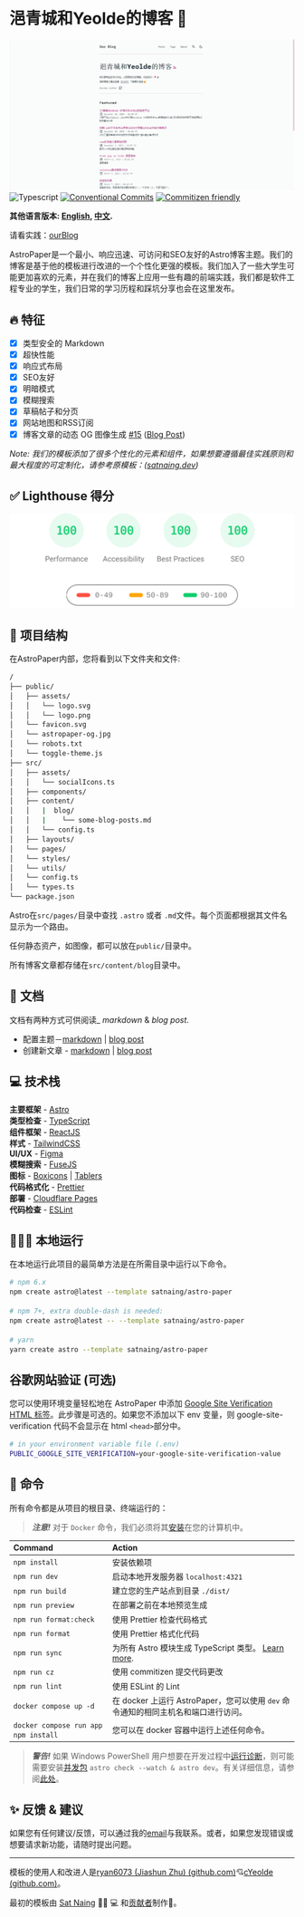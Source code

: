 # 浥青城和Yeolde的博客 📄

![BlogPaper](public/OurBlog-og.jpg)
![Typescript](https://img.shields.io/badge/TypeScript-007ACC?style=for-the-badge&logo=typescript&logoColor=white)
[![Conventional Commits](https://img.shields.io/badge/Conventional%20Commits-1.0.0-%23FE5196?logo=conventionalcommits&logoColor=white&style=for-the-badge)](https://conventionalcommits.org)
[![Commitizen friendly](https://img.shields.io/badge/commitizen-friendly-brightgreen.svg?style=for-the-badge)](http://commitizen.github.io/cz-cli/)

**其他语言版本: [English](README.md), [中文](README_zh.md).**

请看实践：[ourBlog](https://zhujiashun.cn)

AstroPaper是一个最小、响应迅速、可访问和SEO友好的Astro博客主题。我们的博客是基于他的模板进行改进的一个个性化更强的模板。我们加入了一些大学生可能更加喜欢的元素，并在我们的博客上应用一些有趣的前端实践，我们都是软件工程专业的学生，我们日常的学习历程和踩坑分享也会在这里发布。

## 🔥 特征

- [x] 类型安全的 Markdown
- [x] 超快性能
- [x] 响应式布局
- [x] SEO友好
- [x] 明暗模式
- [x] 模糊搜索
- [x] 草稿帖子和分页
- [x] 网站地图和RSS订阅
- [x] 博客文章的动态 OG 图像生成 [#15](https://github.com/satnaing/astro-paper/pull/15) ([Blog Post](https://astro-paper.pages.dev/posts/dynamic-og-image-generation-in-astropaper-blog-posts/))

_Note: 我们的模板添加了很多个性化的元素和组件，如果想要遵循最佳实践原则和最大程度的可定制化，请参考原模板：([satnaing.dev](https://github.com/satnaing/satnaing.dev/tree/deployment))_

## ✅ Lighthouse 得分

<p align="center">
  <a href="https://pagespeed.web.dev/report?url=https%3A%2F%2Fastro-paper.pages.dev%2F&form_factor=desktop">
    <img width="710" alt="AstroPaper Lighthouse Score" src="AstroPaper-lighthouse-score.svg">
  </a>
</p>


## 🚀 项目结构

在AstroPaper内部，您将看到以下文件夹和文件:

```bash
/
├── public/
│   ├── assets/
│   │   └── logo.svg
│   │   └── logo.png
│   └── favicon.svg
│   └── astropaper-og.jpg
│   └── robots.txt
│   └── toggle-theme.js
├── src/
│   ├── assets/
│   │   └── socialIcons.ts
│   ├── components/
│   ├── content/
│   │   |  blog/
│   │   |    └── some-blog-posts.md
│   │   └── config.ts
│   ├── layouts/
│   └── pages/
│   └── styles/
│   └── utils/
│   └── config.ts
│   └── types.ts
└── package.json
```

Astro在`src/pages/`目录中查找 `.astro` 或者 `.md`文件。每个页面都根据其文件名显示为一个路由。

任何静态资产，如图像，都可以放在`public/`目录中。

所有博客文章都存储在`src/content/blog`目录中。

## 📖 文档

文档有两种方式可供阅读\_ _markdown_ & _blog post_.

- 配置主题－[markdown](src/content/blog/astropaper配置主题.md) | [blog post](https://yeolde.fun/posts/astropaper配置主题/)
- 创建新文章 - [markdown](src/content/blog/astropaper创建新文章.md) | [blog post](https://yeolde.fun/posts/astropaper创建新文章/)

## 💻 技术栈

**主要框架** - [Astro](https://astro.build/)  
**类型检查** - [TypeScript](https://www.typescriptlang.org/)  
**组件框架** - [ReactJS](https://reactjs.org/)  
**样式** - [TailwindCSS](https://tailwindcss.com/)  
**UI/UX** - [Figma](https://figma.com)  
**模糊搜索** - [FuseJS](https://fusejs.io/)  
**图标** - [Boxicons](https://boxicons.com/) | [Tablers](https://tabler-icons.io/)  
**代码格式化** - [Prettier](https://prettier.io/)  
**部署** - [Cloudflare Pages](https://pages.cloudflare.com/)  
**代码检查** - [ESLint](https://eslint.org)

## 👨🏻‍💻 本地运行

在本地运行此项目的最简单方法是在所需目录中运行以下命令。

```bash
# npm 6.x
npm create astro@latest --template satnaing/astro-paper

# npm 7+, extra double-dash is needed:
npm create astro@latest -- --template satnaing/astro-paper

# yarn
yarn create astro --template satnaing/astro-paper
```

## 谷歌网站验证 (可选)

您可以使用环境变量轻松地在 AstroPaper 中添加 [Google Site Verification HTML 标签](https://support.google.com/webmasters/answer/9008080#meta_tag_verification&zippy=%2Chtml-tag)。此步骤是可选的。如果您不添加以下 env 变量，则 google-site-verification 代码不会显示在 html `<head>`部分中。

```bash
# in your environment variable file (.env)
PUBLIC_GOOGLE_SITE_VERIFICATION=your-google-site-verification-value
```

## 🧞 命令

所有命令都是从项目的根目录、终端运行的：

> **_注意!_** 对于 `Docker` 命令，我们必须将其[安装](https://docs.docker.com/engine/install/)在您的计算机中。

| Command                              | Action                                                                                                       |
|:-------------------------------------|:-------------------------------------------------------------------------------------------------------------|
| `npm install`                        | 安装依赖项                                                                                                        |
| `npm run dev`                        | 启动本地开发服务器 `localhost:4321`                                                                                   |
| `npm run build`                      | 建立您的生产站点到目录 `./dist/`                                                                                        |
| `npm run preview`                    | 在部署之前在本地预览生成                                                                                                 |
| `npm run format:check`               | 使用 Prettier 检查代码格式                                                                                           |
| `npm run format`                     | 使用 Prettier 格式化代码                                                                                            |
| `npm run sync`                       | 为所有 Astro 模块生成 TypeScript 类型。 [Learn more](https://docs.astro.build/en/reference/cli-reference/#astro-sync). |
| `npm run cz`                         | 使用 commitizen 提交代码更改                                                                                         |
| `npm run lint`                       | 使用 ESLint 的 Lint                                                                                             |
| `docker compose up -d`               | 在 docker 上运行 AstroPaper，您可以使用 `dev` 命令通知的相同主机名和端口进行访问。                                                       |
| `docker compose run app npm install` | 您可以在 docker 容器中运行上述任何命令。                                                                                     |

> **_警告!_** 如果 Windows PowerShell 用户想要在开发过程中[运行诊断](https://docs.astro.build/en/reference/cli-reference/#astro-check)，则可能需要安装[并发包](https://www.npmjs.com/package/concurrently)  `astro check --watch & astro dev`。有关详细信息，请参阅[此处](https://github.com/satnaing/astro-paper/issues/113)。

## ✨ 反馈 & 建议

如果您有任何建议/反馈，可以通过我的[email](mailto:2133361878@qq.com)与我联系。或者，如果您发现错误或想要请求新功能，请随时提出问题。

---

模板的使用人和改进人是[ryan6073 (Jiashun Zhu) (github.com)](https://github.com/ryan6073)💘[cYeolde (github.com)](https://github.com/cYeolde)。

最初的模板由 [Sat Naing](https://satnaing.dev/) 👨🏻 💻 和[贡献者](https://github.com/satnaing/astro-paper/graphs/contributors)制作🤍。

